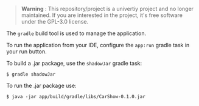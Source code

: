 > **Warning** : This repository/project is a univertiy project and no longer maintained. If you are interested in the project, it's free software under the GPL-3.0 license.

The `gradle` build tool is used to manage the application.

To run the application from your IDE, configure the `app:run` gradle task in your run button.

To build a .jar package, use the `shadowJar` gradle task:

```
$ gradle shadowJar
```

To run the .jar package use:

```
$ java -jar app/build/gradle/libs/CarShow-0.1.0.jar
```
